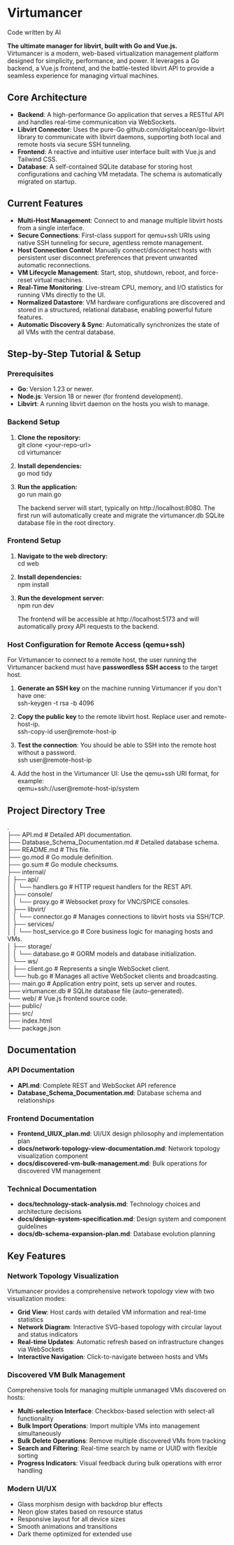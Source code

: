 # **Virtumancer**
Code written by AI

**The ultimate manager for libvirt, built with Go and Vue.js.**  
Virtumancer is a modern, web-based virtualization management platform designed for simplicity, performance, and power. It leverages a Go backend, a Vue.js frontend, and the battle-tested libvirt API to provide a seamless experience for managing virtual machines.

## **Core Architecture**

* **Backend**: A high-performance Go application that serves a RESTful API and handles real-time communication via WebSockets.  
* **Libvirt Connector**: Uses the pure-Go github.com/digitalocean/go-libvirt library to communicate with libvirt daemons, supporting both local and remote hosts via secure SSH tunneling.  
* **Frontend**: A reactive and intuitive user interface built with Vue.js and Tailwind CSS.  
* **Database**: A self-contained SQLite database for storing host configurations and caching VM metadata. The schema is automatically migrated on startup.

## **Current Features**

* **Multi-Host Management**: Connect to and manage multiple libvirt hosts from a single interface.  
* **Secure Connections**: First-class support for qemu+ssh URIs using native SSH tunneling for secure, agentless remote management.  
* **Host Connection Control**: Manually connect/disconnect hosts with persistent user disconnect preferences that prevent unwanted automatic reconnections.  
* **VM Lifecycle Management**: Start, stop, shutdown, reboot, and force-reset virtual machines.  
* **Real-Time Monitoring**: Live-stream CPU, memory, and I/O statistics for running VMs directly to the UI.  
* **Normalized Datastore**: VM hardware configurations are discovered and stored in a structured, relational database, enabling powerful future features.  
* **Automatic Discovery & Sync**: Automatically synchronizes the state of all VMs with the central database.

## **Step-by-Step Tutorial & Setup**

### **Prerequisites**

* **Go**: Version 1.23 or newer.  
* **Node.js**: Version 18 or newer (for frontend development).  
* **Libvirt**: A running libvirt daemon on the hosts you wish to manage.

### **Backend Setup**

1. **Clone the repository:**  
   git clone \<your-repo-url\>  
   cd virtumancer

2. **Install dependencies:**  
   go mod tidy

3. **Run the application:**  
   go run main.go

   The backend server will start, typically on http://localhost:8080. The first run will automatically create and migrate the virtumancer.db SQLite database file in the root directory.

### **Frontend Setup**

1. **Navigate to the web directory:**  
   cd web

2. **Install dependencies:**  
   npm install

3. **Run the development server:**  
   npm run dev

   The frontend will be accessible at http://localhost:5173 and will automatically proxy API requests to the backend.

### **Host Configuration for Remote Access (qemu+ssh)**

For Virtumancer to connect to a remote host, the user running the Virtumancer backend must have **passwordless SSH access** to the target host.

1. **Generate an SSH key** on the machine running Virtumancer if you don't have one:  
   ssh-keygen \-t rsa \-b 4096

2. **Copy the public key** to the remote libvirt host. Replace user and remote-host-ip.  
   ssh-copy-id user@remote-host-ip

3. **Test the connection**: You should be able to SSH into the remote host without a password.  
   ssh user@remote-host-ip

4. Add the host in the Virtumancer UI: Use the qemu+ssh URI format, for example:  
   qemu+ssh://user@remote-host-ip/system

## **Project Directory Tree**

.  
├── API.md                      \# Detailed API documentation.  
├── Database\_Schema\_Documentation.md \# Detailed database schema.  
├── README.md                   \# This file.  
├── go.mod                      \# Go module definition.  
├── go.sum                      \# Go module checksums.  
├── internal/  
│   ├── api/  
│   │   └── handlers.go         \# HTTP request handlers for the REST API.  
│   ├── console/  
│   │   └── proxy.go            \# Websocket proxy for VNC/SPICE consoles.  
│   ├── libvirt/  
│   │   └── connector.go        \# Manages connections to libvirt hosts via SSH/TCP.  
│   ├── services/  
│   │   └── host\_service.go     \# Core business logic for managing hosts and VMs.  
│   ├── storage/  
│   │   └── database.go         \# GORM models and database initialization.  
│   └── ws/  
│       ├── client.go           \# Represents a single WebSocket client.  
│       └── hub.go              \# Manages all active WebSocket clients and broadcasting.  
├── main.go                     \# Application entry point, sets up server and routes.  
├── virtumancer.db              \# SQLite database file (auto-generated).  
└── web/                        \# Vue.js frontend source code.  
    ├── public/  
    ├── src/  
    ├── index.html  
    └── package.json  

## **Documentation**

### **API Documentation**
- **API.md**: Complete REST and WebSocket API reference
- **Database_Schema_Documentation.md**: Database schema and relationships

### **Frontend Documentation**
- **Frontend_UIUX_plan.md**: UI/UX design philosophy and implementation plan
- **docs/network-topology-view-documentation.md**: Network topology visualization component
- **docs/discovered-vm-bulk-management.md**: Bulk operations for discovered VM management

### **Technical Documentation**
- **docs/technology-stack-analysis.md**: Technology choices and architecture decisions
- **docs/design-system-specification.md**: Design system and component guidelines
- **docs/db-schema-expansion-plan.md**: Database evolution planning

## **Key Features**

### **Network Topology Visualization**
Virtumancer provides a comprehensive network topology view with two visualization modes:
- **Grid View**: Host cards with detailed VM information and real-time statistics
- **Network Diagram**: Interactive SVG-based topology with circular layout and status indicators
- **Real-time Updates**: Automatic refresh based on infrastructure changes via WebSockets
- **Interactive Navigation**: Click-to-navigate between hosts and VMs

### **Discovered VM Bulk Management**
Comprehensive tools for managing multiple unmanaged VMs discovered on hosts:
- **Multi-selection Interface**: Checkbox-based selection with select-all functionality
- **Bulk Import Operations**: Import multiple VMs into management simultaneously
- **Bulk Delete Operations**: Remove multiple discovered VMs from tracking
- **Search and Filtering**: Real-time search by name or UUID with flexible sorting
- **Progress Indicators**: Visual feedback during bulk operations with error handling

### **Modern UI/UX**
- Glass morphism design with backdrop blur effects
- Neon glow states based on resource status
- Responsive layout for all device sizes
- Smooth animations and transitions
- Dark theme optimized for extended use
